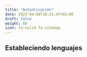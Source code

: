 ```yaml
---
title: "Autenticación"
date: 2023-04-08T18:21:47+02:00
draft: false
weight: 60
icon: fa-solid fa-sitemap
---
```

## Estableciendo lenguajes


